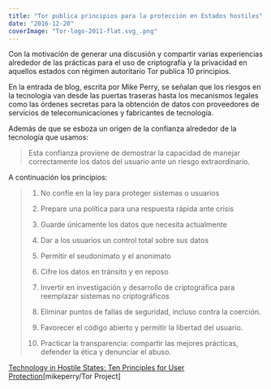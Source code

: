 ```yaml
---
title: "Tor publica principios para la protección en Estados hostiles"
date: "2016-12-20"
coverImage: "Tor-logo-2011-flat.svg_.png"
---
```


Con la motivación de generar una discusión y compartir varias experiencias alrededor de las prácticas para el uso de criptografía y la privacidad en aquellos estados con régimen autoritario Tor publica 10 principios.

En la entrada de blog, escrita por Mike Perry, se señalan que los riesgos en la tecnología van desde las puertas traseras hasta los mecanismos legales como las órdenes secretas para la obtención de datos con proveedores de servicios de telecomunicaciones y fabricantes de tecnología.

Además de que se esboza un origen de la confianza alrededor de la tecnología que usamos:

> Esta confianza proviene de demostrar la capacidad de manejar correctamente los datos del usuario ante un riesgo extraordinario.

A continuación los principios:

> 1. No confíe en la ley para proteger sistemas o usuarios
>     
> 2. Prepare una política para una respuesta rápida ante crisis
>     
> 3. Guarde únicamente los datos que necesita actualmente
>     
> 4. Dar a los usuarios un control total sobre sus datos
>     
> 5. Permitir el seudonimato y el anonimato
>     
> 6. Cifre los datos en tránsito y en reposo
>     
> 7. Invertir en investigación y desarrollo de criptográfica para reemplazar sistemas no criptográficos
>     
> 8. Eliminar puntos de fallas de seguridad, incluso contra la coerción.
>     
> 9. Favorecer el código abierto y permitir la libertad del usuario.
>     
> 10. Practicar la transparencia: compartir las mejores prácticas, defender la ética y denunciar el abuso.
>     

[Technology in Hostile States: Ten Principles for User Protection](https://blog.torproject.org/blog/technology-hostile-states-ten-principles-user-protection)\[mikeperry/Tor Project\]
